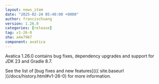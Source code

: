```yaml
---
layout: news_item
date: "2025-02-24 05:40:00 +0000"
author: francischuang
version: 1.26.0
categories: [release]
tag: v1-26-0
sha: a4e7987
component: avatica
---
```

<!--
{% comment %}
Licensed to the Apache Software Foundation (ASF) under one or more
contributor license agreements.  See the NOTICE file distributed with
this work for additional information regarding copyright ownership.
The ASF licenses this file to you under the Apache License, Version 2.0
(the "License"); you may not use this file except in compliance with
the License.  You may obtain a copy of the License at

http://www.apache.org/licenses/LICENSE-2.0

Unless required by applicable law or agreed to in writing, software
distributed under the License is distributed on an "AS IS" BASIS,
WITHOUT WARRANTIES OR CONDITIONS OF ANY KIND, either express or implied.
See the License for the specific language governing permissions and
limitations under the License.
{% endcomment %}
-->

Avatica 1.26.0 contains bug fixes, dependency upgrades and support for JDK 23 and Gradle 8.7.

See the list of
[bug fixes and new features]({{ site.baseurl }}/docs/history.html#v1-26-0)
for more information.
